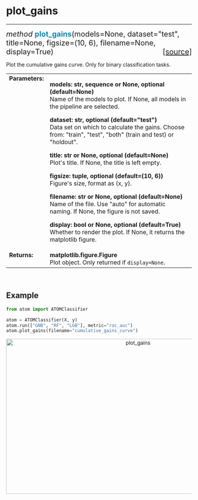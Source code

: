 # plot_gains
------------

<div style="font-size:20px">
<em>method</em> <strong style="color:#008AB8">plot_gains</strong>(models=None,
dataset="test", title=None, figsize=(10, 6), filename=None, display=True)
<span style="float:right">
<a href="https://github.com/tvdboom/ATOM/blob/master/atom/plots.py#L1696">[source]</a>
</span>
</div>

Plot the cumulative gains curve. Only for binary classification tasks.

<table style="font-size:16px">
<tr>
<td width="20%" class="td_title" style="vertical-align:top"><strong>Parameters:</strong></td>
<td width="80%" class="td_params">
<p>
<strong>models: str, sequence or None, optional (default=None)</strong><br>
Name of the models to plot. If None, all models in the pipeline are selected.
</p>
<p>
<strong>dataset: str, optional (default="test")</strong><br>
Data set on which to calculate the gains. Choose from:
"train", "test", "both" (train and test) or "holdout".
</p>
<p>
<strong>title: str or None, optional (default=None)</strong><br>
Plot's title. If None, the title is left empty.
</p>
<p>
<strong>figsize: tuple, optional (default=(10, 6))</strong><br>
Figure's size, format as (x, y).
</p>
<p>
<strong>filename: str or None, optional (default=None)</strong><br>
Name of the file. Use "auto" for automatic naming.
If None, the figure is not saved.
</p>
<p>
<strong>display: bool or None, optional (default=True)</strong><br>
Whether to render the plot. If None, it returns the matplotlib figure.
</p>
</td>
</tr>
<tr>
<td width="20%" class="td_title" style="vertical-align:top"><strong>Returns:</strong></td>
<td width="80%" class="td_params">
<strong>matplotlib.figure.Figure</strong><br>
Plot object. Only returned if <code>display=None</code>.
</td>
</tr>
</table>
<br />



## Example

```python
from atom import ATOMClassifier

atom = ATOMClassifier(X, y)
atom.run(["GNB", "RF", "LGB"], metric="roc_auc")
atom.plot_gains(filename="cumulative_gains_curve")
```

<div align="center">
    <img src="../../../img/plots/plot_gains.png" alt="plot_gains" width="700" height="420"/>
</div>
